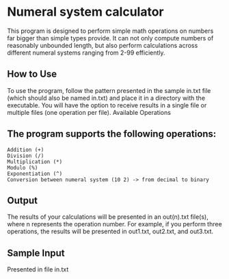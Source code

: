 # Numeral system calculator

This program is designed to perform simple math operations on numbers far bigger than simple types provide. It can not only compute numbers of reasonably unbounded length, but also perform calculations across different numeral systems ranging from 2-99 efficiently.

## How to Use

To use the program, follow the pattern presented in the sample in.txt file (which should also be named in.txt) and place it in a directory with the executable. You will have the option to receive results in a single file or multiple files (one operation per file).
Available Operations

## The program supports the following operations:

    Addition (+)
    Division (/)
    Multiplication (*)
    Modulo (%)
    Exponentiation (^)
    Conversion between numeral system (10 2) -> from decimal to binary

## Output

The results of your calculations will be presented in an out(n).txt file(s), where n represents the operation number. For example, if you perform three operations, the results will be presented in out1.txt, out2.txt, and out3.txt.

## Sample Input

Presented in file in.txt
